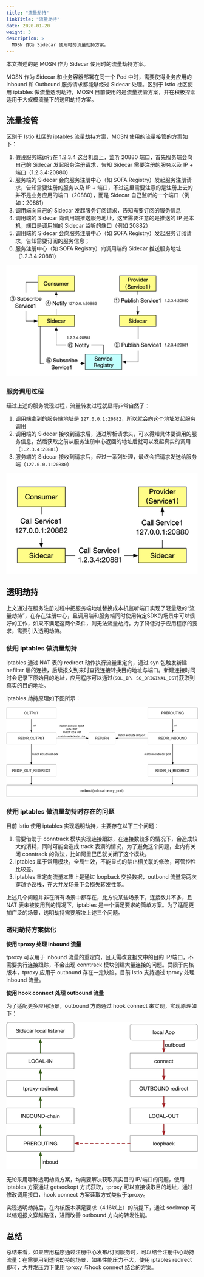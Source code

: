 ```yaml
---
title: "流量劫持"
linkTitle: "流量劫持"
date: 2020-01-20
weight: 3
description: >
  MOSN 作为 Sidecar 使用时的流量劫持方案。
---
```


本文描述的是 MOSN 作为 Sidecar 使用时的流量劫持方案。

MOSN 作为 Sidecar 和业务容器部署在同一个 Pod 中时，需要使得业务应用的 Inbound 和 Outbound 服务请求都能够经过 Sidecar 处理。区别于 Istio 社区使用 iptables 做流量透明劫持，MOSN 目前使用的是流量接管方案，并在积极探索适用于大规模流量下的透明劫持方案。

## 流量接管

区别于 Istio 社区的 [iptables 流量劫持方案](https://jimmysong.io/istio-handbook/concepts/sidecar-injection-deep-dive.html)，MOSN 使用的流量接管的方案如下：

1. 假设服务端运行在 1.2.3.4 这台机器上，监听 20880 端口，首先服务端会向自己的 Sidecar 发起服务注册请求，告知 Sidecar 需要注册的服务以及 IP + 端口（1.2.3.4:20880）
1. 服务端的 Sidecar 会向服务注册中心（如 SOFA Registry）发起服务注册请求，告知需要注册的服务以及 IP + 端口，不过这里需要注意的是注册上去的并不是业务应用的端口（20880），而是 Sidecar 自己监听的一个端口（例如：20881）
1. 调用端向自己的 Sidecar 发起服务订阅请求，告知需要订阅的服务信息
1. 调用端的 Sidecar 向调用端推送服务地址，这里需要注意的是推送的 IP 是本机，端口是调用端的 Sidecar 监听的端口（例如 20882）
1. 调用端的 Sidecar 会向服务注册中心（如 SOFA Registry）发起服务订阅请求，告知需要订阅的服务信息；
1. 服务注册中心（如 SOFA Registry）向调用端的 Sidecar 推送服务地址（1.2.3.4:20881）

![流量接管示意图](traffic-hijacking.png) 

### 服务调用过程

经过上述的服务发现过程，流量转发过程就显得非常自然了：

1. 调用端拿到的服务端地址是 `127.0.0.1:20882`，所以就会向这个地址发起服务调用
1. 调用端的 Sidecar 接收到请求后，通过解析请求头，可以得知具体要调用的服务信息，然后获取之前从服务注册中心返回的地址后就可以发起真实的调用（`1.2.3.4:20881`）
1. 服务端的 Sidecar 接收到请求后，经过一系列处理，最终会把请求发送给服务端（`127.0.0.1:20880`）

![服务调用过程示意图](service-call-process.png) 

## 透明劫持

上文通过在服务注册过程中把服务端地址替换成本机监听端口实现了轻量级的“流量劫持”，在存在注册中心，且调用端和服务端同时使用特定SDK的场景中可以很好的工作，如果不满足这两个条件，则无法流量劫持。为了降低对于应用程序的要求，需要引入透明劫持。

### 使用 iptables 做流量劫持

iptables 通过 NAT 表的 redirect 动作执行流量重定向，通过 syn 包触发新建 nefilter 层的连接，后续报文到来时查找连接转换目的地址与端口。新建连接时同时会记录下原始目的地址，应用程序可以通过(`SOL_IP`、`SO_ORIGINAL_DST`)获取到真实的目的地址。

iptables 劫持原理如下图所示：

![iptables 劫持原理](iptables.png) 

### 使用 iptables 做流量劫持时存在的问题

目前 Istio 使用 iptables 实现透明劫持，主要存在以下三个问题：
1. 需要借助于 conntrack 模块实现连接跟踪，在连接数较多的情况下，会造成较大的消耗，同时可能会造成 track 表满的情况，为了避免这个问题，业内有关闭 conntrack 的做法，比如阿里巴巴就关闭了这个模块。
1. iptables 属于常用模块，全局生效，不能显式的禁止相关联的修改，可管控性比较差。
1. iptables 重定向流量本质上是通过 loopback 交换数据，outbond 流量将两次穿越协议栈，在大并发场景下会损失转发性能。

上述几个问题并非在所有场景中都存在，比方说某些场景下，连接数并不多，且 NAT 表未被使用到的情况下，iptables 是一个满足要求的简单方案。为了适配更加广泛的场景，透明劫持需要解决上述三个问题。

### 透明劫持方案优化

**使用 tproxy 处理 inbound 流量**

tproxy 可以用于 inbound 流量的重定向，且无需改变报文中的目的 IP/端口，不需要执行连接跟踪，不会出现 conntrack 模块创建大量连接的问题。受限于内核版本，tproxy 应用于 outbound 存在一定缺陷。目前 Istio 支持通过 tproxy 处理 inbound 流量。

**使用 hook connect 处理 outbound 流量**

为了适配更多应用场景，outbound 方向通过 hook connect 来实现，实现原理如下：

![hook-connect 原理示意图](hook-connect.png) 

无论采用哪种透明劫持方案，均需要解决获取真实目的 IP/端口的问题，使用 iptables 方案通过 getsockopt 方式获取，tproxy 可以直接读取目的地址，通过修改调用接口，hook connect 方案读取方式类似于tproxy。

实现透明劫持后，在内核版本满足要求（4.16以上）的前提下，通过 sockmap 可以缩短报文穿越路径，进而改善 outbound 方向的转发性能。

## 总结
总结来看，如果应用程序通过注册中心发布/订阅服务时，可以结合注册中心劫持流量；在需要用到透明劫持的场景，如果性能压力不大，使用 iptables redirect 即可，大并发压力下使用 tproxy 与hook connect 结合的方案。